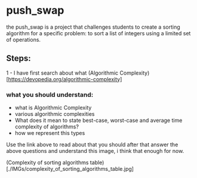 # push_swap
the push_swap is a project that challenges students to create a sorting algorithm for a specific problem: to sort a list of integers using a limited set of operations. 

## Steps:
1 - I have first search about what (Algorithmic Complexity)[https://devopedia.org/algorithmic-complexity]
### what you should understand:
- what is Algorithmic Complexity
- various algorithmic complexities
- What does it mean to state best-case, worst-case and average time complexity of algorithms?
- how we represent this types 

Use the link above to read about that you should after that answer the above questions and understand this image, i think that enough for now.

(Complexity of sorting algorithms table)[./IMGs/complexity_of_sorting_algorithms_table.jpg]
